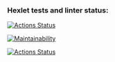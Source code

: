 ### Hexlet tests and linter status:
[![Actions Status](https://github.com/jerrygacket/php-project-lvl1/workflows/hexlet-check/badge.svg)](https://github.com/jerrygacket/php-project-lvl1/actions)

[![Maintainability](https://api.codeclimate.com/v1/badges/a99a88d28ad37a79dbf6/maintainability)](https://codeclimate.com/github/codeclimate/codeclimate/maintainability)

[![Actions Status](https://github.com/jerrygacket/php-project-lvl1/workflows/makefile.yml/badge.svg)](https://github.com/jerrygacket/php-project-lvl1/actions)